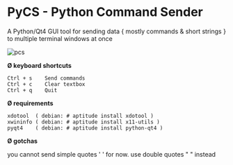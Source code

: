 # PyCS - Python Command Sender
A Python/Qt4 GUI tool for sending data { mostly commands & short strings } to multiple terminal windows at once

![pcs](http://i.imgur.com/zCvXyK1.gif)


<b> Ø keyboard shortcuts</b>
```
Ctrl + s	Send commands
Ctrl + c	Clear textbox
Ctrl + q	Quit
```
<b> Ø requirements </b>
```
xdotool  ( debian: # aptitude install xdotool )
xwininfo ( debian: # aptitude install x11-utils )
pyqt4	 ( debian: # aptitude install python-qt4 )
```
<b> Ø gotchas </b>

you cannot send simple quotes ' ' for now. use double quotes " " instead





